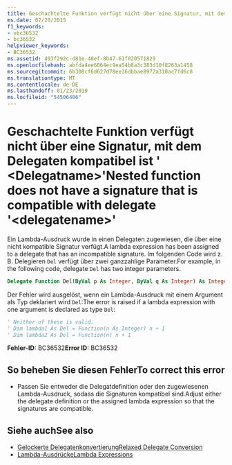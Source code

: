 ```yaml
---
title: Geschachtelte Funktion verfügt nicht über eine Signatur, mit dem Delegaten kompatibel ist &#39; &lt;Delegatname&gt;&#39;
ms.date: 07/20/2015
f1_keywords:
- vbc36532
- bc36532
helpviewer_keywords:
- BC36532
ms.assetid: 493f292c-d81e-40ef-8b47-61f020571829
ms.openlocfilehash: abfda4ee6064ec9ea54b8a3c383d10f8263a1458
ms.sourcegitcommit: 6b308cf6d627d78ee36dbbae8972a310ac7fd6c8
ms.translationtype: MT
ms.contentlocale: de-DE
ms.lasthandoff: 01/23/2019
ms.locfileid: "54506406"
---
```

# <a name="nested-function-does-not-have-a-signature-that-is-compatible-with-delegate-39ltdelegatenamegt39"></a><span data-ttu-id="f8c73-102">Geschachtelte Funktion verfügt nicht über eine Signatur, mit dem Delegaten kompatibel ist &#39; &lt;Delegatname&gt;&#39;</span><span class="sxs-lookup"><span data-stu-id="f8c73-102">Nested function does not have a signature that is compatible with delegate &#39;&lt;delegatename&gt;&#39;</span></span>
<span data-ttu-id="f8c73-103">Ein Lambda-Ausdruck wurde in einen Delegaten zugewiesen, die über eine nicht kompatible Signatur verfügt.</span><span class="sxs-lookup"><span data-stu-id="f8c73-103">A lambda expression has been assigned to a delegate that has an incompatible signature.</span></span> <span data-ttu-id="f8c73-104">Im folgenden Code wird z. B. Delegieren `Del` verfügt über zwei ganzzahlige Parameter.</span><span class="sxs-lookup"><span data-stu-id="f8c73-104">For example, in the following code, delegate `Del` has two integer parameters.</span></span>  
  
```vb  
Delegate Function Del(ByVal p As Integer, ByVal q As Integer) As Integer  
```  
  
 <span data-ttu-id="f8c73-105">Der Fehler wird ausgelöst, wenn ein Lambda-Ausdruck mit einem Argument als Typ deklariert wird `Del`:</span><span class="sxs-lookup"><span data-stu-id="f8c73-105">The error is raised if a lambda expression with one argument is declared as type `Del`:</span></span>  
  
```vb  
' Neither of these is valid.   
' Dim lambda1 As Del = Function(n As Integer) n + 1  
' Dim lambda2 As Del = Function(n) n + 1  
```  
  
 <span data-ttu-id="f8c73-106">**Fehler-ID:** BC36532</span><span class="sxs-lookup"><span data-stu-id="f8c73-106">**Error ID:** BC36532</span></span>  
  
## <a name="to-correct-this-error"></a><span data-ttu-id="f8c73-107">So beheben Sie diesen Fehler</span><span class="sxs-lookup"><span data-stu-id="f8c73-107">To correct this error</span></span>  
  
-   <span data-ttu-id="f8c73-108">Passen Sie entweder die Delegatdefinition oder den zugewiesenen Lambda-Ausdruck, sodass die Signaturen kompatibel sind.</span><span class="sxs-lookup"><span data-stu-id="f8c73-108">Adjust either the delegate definition or the assigned lambda expression so that the signatures are compatible.</span></span>  
  
## <a name="see-also"></a><span data-ttu-id="f8c73-109">Siehe auch</span><span class="sxs-lookup"><span data-stu-id="f8c73-109">See also</span></span>
- [<span data-ttu-id="f8c73-110">Gelockerte Delegatenkonvertierung</span><span class="sxs-lookup"><span data-stu-id="f8c73-110">Relaxed Delegate Conversion</span></span>](../../../visual-basic/programming-guide/language-features/delegates/relaxed-delegate-conversion.md)
- [<span data-ttu-id="f8c73-111">Lambda-Ausdrücke</span><span class="sxs-lookup"><span data-stu-id="f8c73-111">Lambda Expressions</span></span>](../../../visual-basic/programming-guide/language-features/procedures/lambda-expressions.md)

